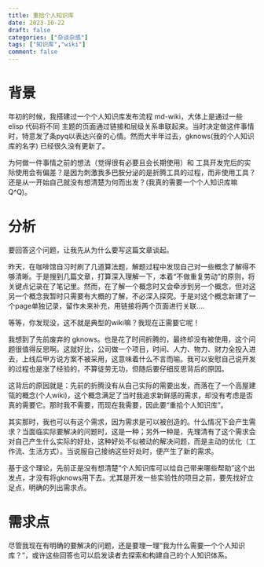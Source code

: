 ```yaml
---
title: 重拾个人知识库
date: 2023-10-22
draft: false
categories: ["杂谈杂感"]
tags: ["知识库","wiki"]
comment: false
---
```


# 背景

年初的时候，我搭建过一个个人知识库发布流程 md-wiki，大体上是通过一些 elisp 代码将不同 主题的页面通过链接和层级关系串联起来。当时决定做这件事情时，特意发了条pyq以表达兴奋的心情。然而大半年过去，gknows(我的个人知识库的名字) 已经很久没有更新了。

为何做一件事情之前的想法（觉得很有必要且会长期使用）和 工具开发完后的实际使用会有偏差？是因为刺激我多巴胺分泌的是折腾工具的过程，而非使用工具？还是从一开始自己就没有想清楚为何而出发？(我真的需要一个个人知识库嘛Q^Q)。

# 分析

要回答这个问题，让我先从为什么要写这篇文章谈起。

昨天，在咖啡馆自习时刷了几道算法题，解题过程中发现自己对一些概念了解得不够清晰。于是搜到几篇文章，打算深入理解一下，本着“不做重复劳动”的原则，将关键点记录在了笔记里。然而，在了解一个概念时又会牵涉到另一个概念，但对这另一个概念我暂时只需要有大概的了解，不必深入探究。于是对这个概念新建了一个page单独记录，留作未来补充，用链接将两个页面进行关联....

等等，你发现没，这不就是典型的wiki嘛？我现在正需要它呢！

我想到了先前废弃的 gknows。也是花了时间折腾的，最终却没有被使用，这个问题很值得反思啊。这就好比，公司做一个项目，时间、人力、物力、财力全投入进去，上线后甲方说方案不被采用，这意味着什么不言而喻。我可以安慰自己说开发的过程也是涨了经验的，不算徒劳无功，但随后要仔细反思背后的原因。

这背后的原因就是：先前的折腾没有从自己实际的需要出发，而落在了一个高屋建瓴的概念(个人wiki)，这个概念满足了当时我追求新鲜感的需求，却没有考虑是否真的需要它。那时我不需要，而现在我需要，因此要“重拾个人知识库”。

其实那时，我也可以有这个需求，因为需求是可以被创造的。什么情况下会产生需求？当面临实际要解决的问题时，这是一种；另外一种是，先理清有了这个需求会对自己产生什么实际的好处，这种好处不似被动的解决问题，而是主动的优化（工作流、生活方式）。当说服自己接纳这些好处时，便产生了新的需求。

基于这个理论，先前正是没有想清楚“个人知识库可以给自己带来哪些帮助”这个出发点，才没有将gknows用下去。尤其是开发一些实验性的项目之前，要先找好立足点，明确的列出需求点。

# 需求点

尽管我现在有明确的要解决的问题，还是要理一理“我为什么需要一个个人知识库？”，或许这些回答也可以启发读者去探索和构建自己的个人知识体系。
